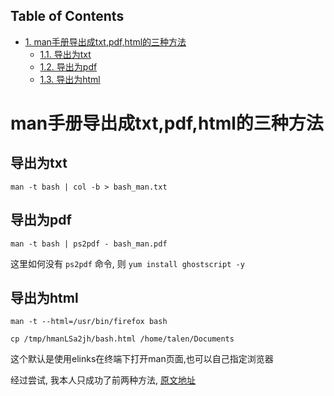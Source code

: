 <div id="table-of-contents">
<h2>Table of Contents</h2>
<div id="text-table-of-contents">
<ul>
<li><a href="#sec-1">1. man手册导出成txt,pdf,html的三种方法</a>
<ul>
<li><a href="#sec-1-1">1.1. 导出为txt</a></li>
<li><a href="#sec-1-2">1.2. 导出为pdf</a></li>
<li><a href="#sec-1-3">1.3. 导出为html</a></li>
</ul>
</li>
</ul>
</div>
</div>

# man手册导出成txt,pdf,html的三种方法<a id="sec-1" name="sec-1"></a>

## 导出为txt<a id="sec-1-1" name="sec-1-1"></a>

`man -t bash | col -b > bash_man.txt`

## 导出为pdf<a id="sec-1-2" name="sec-1-2"></a>

`man -t bash | ps2pdf - bash_man.pdf`

这里如何没有 `ps2pdf` 命令, 则 `yum install ghostscript -y`

## 导出为html<a id="sec-1-3" name="sec-1-3"></a>

`man -t --html=/usr/bin/firefox bash`

`cp /tmp/hmanLSa2jh/bash.html /home/talen/Documents`

这个默认是使用elinks在终端下打开man页面,也可以自己指定浏览器

经过尝试, 我本人只成功了前两种方法, [原文地址](http://www.360doc.com/content/14/0923/10/1123425_411686821.shtml)